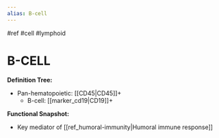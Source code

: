 ```yaml
---
alias: B-cell
---
```


#ref #cell #lymphoid

# B-CELL

**Definition Tree:**
- Pan-hematopoietic: [[CD45|CD45]]+
	- B-cell: [[marker_cd19|CD19]]+

**Functional Snapshot:**
- Key mediator of [[ref_humoral-immunity|Humoral immune response]]